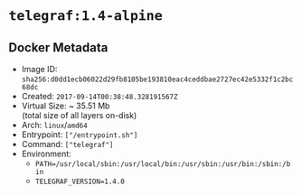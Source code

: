 # `telegraf:1.4-alpine`

## Docker Metadata

- Image ID: `sha256:d0dd1ecb06022d29fb8105be193810eac4ceddbae2727ec42e5332f1c2bc68dc`
- Created: `2017-09-14T00:38:48.328191567Z`
- Virtual Size: ~ 35.51 Mb  
  (total size of all layers on-disk)
- Arch: `linux`/`amd64`
- Entrypoint: `["/entrypoint.sh"]`
- Command: `["telegraf"]`
- Environment:
  - `PATH=/usr/local/sbin:/usr/local/bin:/usr/sbin:/usr/bin:/sbin:/bin`
  - `TELEGRAF_VERSION=1.4.0`
